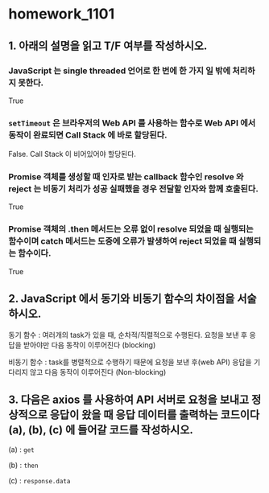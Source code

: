 # homework_1101



## 1. 아래의 설명을 읽고 T/F 여부를 작성하시오.

### JavaScript 는 single threaded 언어로 한 번에 한 가지 일 밖에 처리하지 못한다.

True

### `setTimeout` 은 브라우저의 Web API 를 사용하는 함수로 Web API 에서 동작이 완료되면 Call Stack 에 바로 할당된다.

False. Call Stack 이 비어있어야 할당된다.

### Promise 객체를 생성할 때 인자로 받는 callback 함수인 resolve 와 reject 는 비동기 처리가 성공 실패했을 경우 전달할 인자와 함께 호출된다.
True

### Promise 객체의 .then 메서드는 오류 없이 resolve 되었을 때 실행되는 함수이며 catch 메서드는 도중에 오류가 발생하여 reject 되었을 때 실행되는 함수이다.

True



## 2. JavaScript 에서 동기와 비동기 함수의 차이점을 서술하시오.



동기 함수 : 여러개의 task가 있을 때, 순차적/직렬적으로 수행된다. 요청을 보낸 후 응답을 받아야만 다음 동작이 이루어진다 (blocking)

비동기 함수 : task를 병렬적으로 수행하기 때문에 요청을 보낸 후(web API) 응답을 기다리지 않고 다음 동작이 이루어진다 (Non-blocking)



## 3. 다음은 axios 를 사용하여 API 서버로 요청을 보내고 정상적으로 응답이 왔을 때 응답 데이터를 출력하는 코드이다 (a), (b), (c) 에 들어갈 코드를 작성하시오.

(a) : `get`

(b) : `then`

(c) : `response.data`